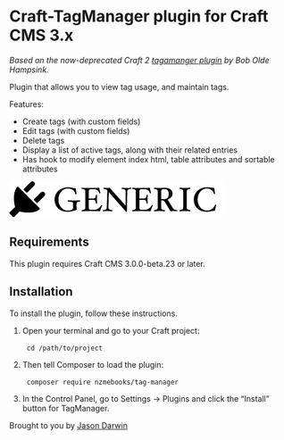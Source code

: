 # Craft-TagManager plugin for Craft CMS 3.x

*Based on the now-deprecated Craft 2 [tagamanger plugin](https://github.com/boboldehampsink/tagmanager) by Bob Olde Hampsink.*

Plugin that allows you to view tag usage, and maintain tags.

Features:
 - Create tags (with custom fields)
 - Edit tags (with custom fields)
 - Delete tags
 - Display a list of active tags, along with their related entries
 - Has hook to modify element index html, table attributes and sortable attributes

![Screenshot](resources/img/plugin-logo.png)

## Requirements

This plugin requires Craft CMS 3.0.0-beta.23 or later.

## Installation

To install the plugin, follow these instructions.

1. Open your terminal and go to your Craft project:

        cd /path/to/project

2. Then tell Composer to load the plugin:

        composer require nzmebooks/tag-manager

3. In the Control Panel, go to Settings → Plugins and click the “Install” button for TagManager.

Brought to you by [Jason Darwin](https://github.com/nzmebooks)
